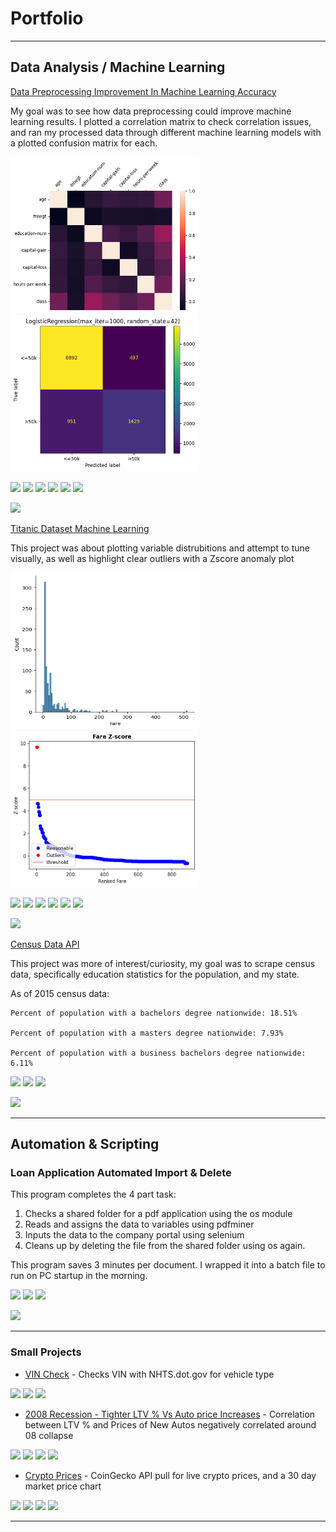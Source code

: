 # Portfolio

---

## Data Analysis / Machine Learning

[Data Preprocessing Improvement In Machine Learning Accuracy](https://J-Pitts.github.io)

My goal was to see how data preprocessing could improve machine learning results. I plotted a correlation matrix to check correlation issues, and ran my processed data through different machine learning models with a plotted confusion matrix for each.

<img src="images/CorrelationMatrix.png?" width="300" height="250"/> <img src="images/LogisticRegressionConfusionMatrix.png?" width="300" height="250"/>

[![](https://img.shields.io/badge/Python-white?logo=Python)](#) [![](https://img.shields.io/badge/NumPy-lightgrey?logo=NumPy)](#) [![](https://img.shields.io/badge/pandas-lightgrey?logo=pandas)](#) [![](https://img.shields.io/badge/seaborn-white?logo=Python)](#) [![](https://img.shields.io/badge/sklearn-white?logo=scikitlearn)](#) [![](https://img.shields.io/badge/matplotlib-white?logo=Python)](#)

[![](https://colab.research.google.com/assets/colab-badge.svg)](https://colab.research.google.com/github/J-Pitts/J-Pitts.github.io/blob/master/AdultIncomePrediction.ipynb)

[Titanic Dataset Machine Learning](https://J-Pitts.github.io)

This project was about plotting variable distrubitions and attempt to tune visually, as well as highlight clear outliers with a Zscore anomaly plot

<img src="images/FareDistribution.png?" width="300" height="250"/> <img src="images/FareZScore.png?" width="300" height="250"/>

[![](https://img.shields.io/badge/Python-white?logo=Python)](#) [![](https://img.shields.io/badge/NumPy-lightgrey?logo=NumPy)](#) [![](https://img.shields.io/badge/pandas-lightgrey?logo=pandas)](#) [![](https://img.shields.io/badge/seaborn-white?logo=Python)](#) [![](https://img.shields.io/badge/sklearn-white?logo=scikitlearn)](#) [![](https://img.shields.io/badge/SciPy-white?logo=scipy)](#)

[![](https://colab.research.google.com/assets/colab-badge.svg)](https://colab.research.google.com/github/J-Pitts/J-Pitts.github.io/blob/master/TitanicML.ipynb)


[Census Data API](https://J-Pitts.github.io)

This project was more of interest/curiosity, my goal was to scrape census data, specifically education statistics for the population, and my state.

As of 2015 census data:

    Percent of population with a bachelors degree nationwide: 18.51%

    Percent of population with a masters degree nationwide: 7.93%

    Percent of population with a business bachelors degree nationwide: 6.11%

[![](https://img.shields.io/badge/Python-white?logo=Python)](#) [![](https://img.shields.io/badge/censusdata-white?logo=Python)](#) [![](https://img.shields.io/badge/pandas-lightgrey?logo=pandas)](#)

[![](https://colab.research.google.com/assets/colab-badge.svg)](https://colab.research.google.com/github/J-Pitts/J-Pitts.github.io/blob/master/CensusData.ipynb)

---
## Automation & Scripting

### Loan Application Automated Import & Delete

This program completes the 4 part task:
 1. Checks a shared folder for a pdf application using the os module
 2. Reads and assigns the data to variables using pdfminer
 3. Inputs the data to the company portal using selenium
 4. Cleans up by deleting the file from the shared folder using os again.
 
This program saves 3 minutes per document. I wrapped it into a batch file to run on PC startup in the morning.

[![](https://img.shields.io/badge/Python-white?logo=Python)](#) [![](https://img.shields.io/badge/pdfminer-white?logo=Python)](#) [![](https://img.shields.io/badge/Selenium-white?logo=Selenium)](#)

[![](https://colab.research.google.com/assets/colab-badge.svg)](https://colab.research.google.com/github/J-Pitts/J-Pitts.github.io/blob/master/AutoImportPDF.ipynb)


---

### Small Projects

- [VIN Check](https://colab.research.google.com/github/J-Pitts/J-Pitts.github.io/blob/master/VIN_Check.ipynb) - Checks VIN with NHTS.dot.gov for vehicle type 

[![](https://img.shields.io/badge/Python-white?logo=Python)](#) [![](https://img.shields.io/badge/tkinter-white?logo=Python)](#) [![](https://img.shields.io/badge/BeautifulSoup-white?logo=Python)](#)

- [2008 Recession - Tighter LTV % Vs Auto price Increases](https://colab.research.google.com/github/J-Pitts/J-Pitts.github.io/blob/master/Copy_of_08CrisisLTVCarPrices.ipynb) - Correlation between LTV % and Prices of New Autos negatively correlated around 08 collapse

[![](https://img.shields.io/badge/Python-white?logo=Python)](#) [![](https://img.shields.io/badge/NumPy-lightgrey?logo=NumPy)](#) [![](https://img.shields.io/badge/pandas-lightgrey?logo=pandas)](#) [![](https://img.shields.io/badge/matplotlib-white?logo=Python)](#)


- [Crypto Prices](https://colab.research.google.com/github/J-Pitts/J-Pitts.github.io/blob/master/CryptoTracker.ipynb) - CoinGecko API pull for live crypto prices, and a 30 day market price chart

[![](https://img.shields.io/badge/Python-white?logo=Python)](#) [![](https://img.shields.io/badge/seaborn-white?logo=Python)](#) [![](https://img.shields.io/badge/pandas-lightgrey?logo=pandas)](#) [![](https://img.shields.io/badge/matplotlib-white?logo=Python)](#)

---

